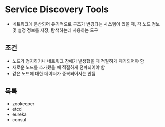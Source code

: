 # Service Discovery Tools

- 네트워크에 분산되어 유기적으로 구조가 변경되는 시스템이 있을 때, 각 노드 정보 및 설정 정보를 저장, 탐색하는데 사용하는 도구

## 조건

- 노드가 정지하거나 네트워크 장애가 발생했을 때 적절하게 제거되어야 함
- 새로운 노드를 추가했을 때 적절하게 전파되어야 함
- 같은 노드에 대한 데이터가 중복되어서는 안됨

## 목록
- zookeeper
- etcd
- eureka
- consul